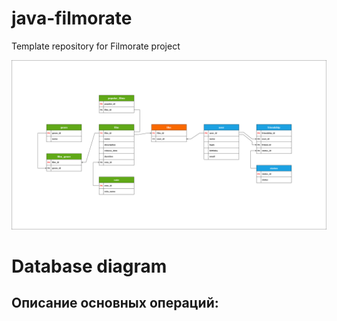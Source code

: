 # java-filmorate
Template repository for Filmorate project  
  
  
![Image database diagram](https://github.com/SergeiBrin/java-filmorate/blob/controllers-films-users/Diagram%20Filmorate.png)

# Database diagram
## Описание основных операций:



